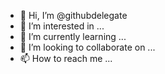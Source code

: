 - 👋 Hi, I’m @githubdelegate
- 👀 I’m interested in ...
- 🌱 I’m currently learning ...
- 💞️ I’m looking to collaborate on ...
- 📫 How to reach me ...

<!---
githubdelegate/githubdelegate is a ✨ special ✨ repository because its `README.md` (this file) appears on your GitHub profile.
You can click the Preview link to take a look at your changes.
--->
